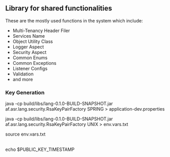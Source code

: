 ## Library for shared functionalities


These are the mostly used functions in the system which include:

- Multi-Tenancy Header Filer
- Services Name
- Object Utility Class
- Logger Aspect 
- Security Aspect 
- Common Enums
- Common Exceptions
- Listener Configs
- Validation 
- and more


### Key Generation

java -cp build/libs/lang-0.1.0-BUILD-SNAPSHOT.jar af.asr.lang.security.RsaKeyPairFactory SPRING > application-dev.properties

java -cp build/libs/lang-0.1.0-BUILD-SNAPSHOT.jar  af.asr.lang.security.RsaKeyPairFactory UNIX > env.vars.txt
<br/>

source env.vars.txt

<br/>
echo $PUBLIC_KEY_TIMESTAMP



